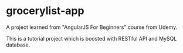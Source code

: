 # grocerylist-app
A project learned from "AngularJS For Beginners" course from Udemy.

This is a tutorial project which is boosted with RESTful API and MySQL database.

